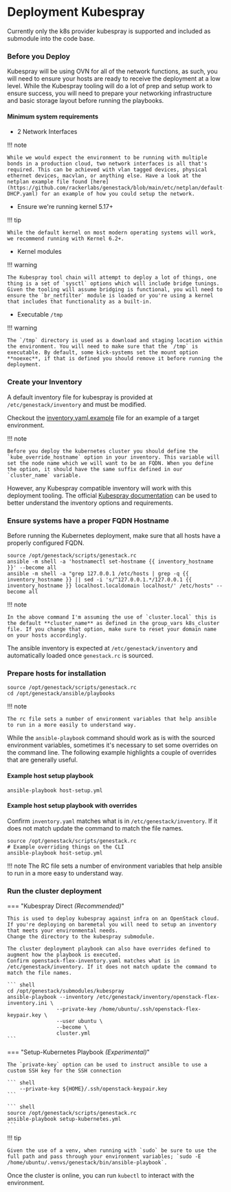 # Deployment Kubespray

Currently only the k8s provider kubespray is supported and included as submodule into the code base.

### Before you Deploy

Kubespray will be using OVN for all of the network functions, as such, you will need to ensure your hosts are ready to receive the deployment at a low level.
While the Kubespray tooling will do a lot of prep and setup work to ensure success,
you will need to prepare your networking infrastructure and basic storage layout before running the playbooks.

#### Minimum system requirements

* 2 Network Interfaces

!!! note

    While we would expect the environment to be running with multiple bonds in a production cloud, two network interfaces is all that's required. This can be achieved with vlan tagged devices, physical ethernet devices, macvlan, or anything else. Have a look at the netplan example file found [here](https://github.com/rackerlabs/genestack/blob/main/etc/netplan/default-DHCP.yaml) for an example of how you could setup the network.

* Ensure we're running kernel 5.17+

!!! tip

    While the default kernel on most modern operating systems will work, we recommend running with Kernel 6.2+.

* Kernel modules

!!! warning

    The Kubespray tool chain will attempt to deploy a lot of things, one thing is a set of `sysctl` options which will include bridge tunings. Given the tooling will assume bridging is functional, you will need to ensure the `br_netfilter` module is loaded or you're using a kernel that includes that functionality as a built-in.

* Executable `/tmp`

!!! warning

    The `/tmp` directory is used as a download and staging location within the environment. You will need to make sure that the `/tmp` is executable. By default, some kick-systems set the mount option **noexec**, if that is defined you should remove it before running the deployment.

### Create your Inventory

A default inventory file for kubespray is provided at `/etc/genestack/inventory` and must be modified.

Checkout the [inventory.yaml.example](https://github.com/rackerlabs/genestack/blob/main/ansible/inventory/genestack/inventory.yaml.example) file for an example of a target environment.

!!! note

    Before you deploy the kubernetes cluster you should define the `kube_override_hostname` option in your inventory. This variable will set the node name which we will want to be an FQDN. When you define the option, it should have the same suffix defined in our `cluster_name` variable.

However, any Kubespray compatible inventory will work with this deployment tooling. The official [Kubespray documentation](https://kubespray.io) can be used to better understand the inventory options and requirements.

### Ensure systems have a proper FQDN Hostname

Before running the Kubernetes deployment, make sure that all hosts have a properly configured FQDN.

``` shell
source /opt/genestack/scripts/genestack.rc
ansible -m shell -a 'hostnamectl set-hostname {{ inventory_hostname }}' --become all
ansible -m shell -a "grep 127.0.0.1 /etc/hosts | grep -q {{ inventory_hostname }} || sed -i 's/^127.0.0.1.*/127.0.0.1 {{ inventory_hostname }} localhost.localdomain localhost/' /etc/hosts" --become all
```

!!! note

    In the above command I'm assuming the use of `cluster.local` this is the default **cluster_name** as defined in the group_vars k8s_cluster file. If you change that option, make sure to reset your domain name on your hosts accordingly.


The ansible inventory is expected at `/etc/genestack/inventory` and automatically loaded once `genestack.rc` is sourced.

### Prepare hosts for installation

``` shell
source /opt/genestack/scripts/genestack.rc
cd /opt/genestack/ansible/playbooks
```

!!! note

    The rc file sets a number of environment variables that help ansible to run in a more easily to understand way.

While the `ansible-playbook` command should work as is with the sourced environment variables, sometimes it's necessary to set some overrides on the command line.
The following example highlights a couple of overrides that are generally useful.

#### Example host setup playbook

``` shell
ansible-playbook host-setup.yml
```

#### Example host setup playbook with overrides

Confirm `inventory.yaml` matches what is in `/etc/genestack/inventory`. If it does not match update the command to match the file names.

``` shell
source /opt/genestack/scripts/genestack.rc
# Example overriding things on the CLI
ansible-playbook host-setup.yml
```

!!! note
    The RC file sets a number of environment variables that help ansible to run in a more easy to understand way.

### Run the cluster deployment

=== "Kubespray Direct _(Recommended)_"

    This is used to deploy kubespray against infra on an OpenStack cloud. If you're deploying on baremetal you will need to setup an inventory that meets your environmental needs.
    Change the directory to the kubespray submodule.

    The cluster deployment playbook can also have overrides defined to augment how the playbook is executed.
    Confirm openstack-flex-inventory.yaml matches what is in /etc/genestack/inventory. If it does not match update the command to match the file names.

    ``` shell
    cd /opt/genestack/submodules/kubespray
    ansible-playbook --inventory /etc/genestack/inventory/openstack-flex-inventory.ini \
                    --private-key /home/ubuntu/.ssh/openstack-flex-keypair.key \
                    --user ubuntu \
                    --become \
                    cluster.yml
    ```

=== "Setup-Kubernetes Playbook _(Experimental)_"

    The `private-key` option can be used to instruct ansible to use a custom SSH key for the SSH connection

    ``` shell
        --private-key ${HOME}/.ssh/openstack-keypair.key
    ```

    ``` shell
    source /opt/genestack/scripts/genestack.rc
    ansible-playbook setup-kubernetes.yml
    ```

!!! tip

    Given the use of a venv, when running with `sudo` be sure to use the full path and pass through your environment variables; `sudo -E /home/ubuntu/.venvs/genestack/bin/ansible-playbook`.

Once the cluster is online, you can run `kubectl` to interact with the environment.
